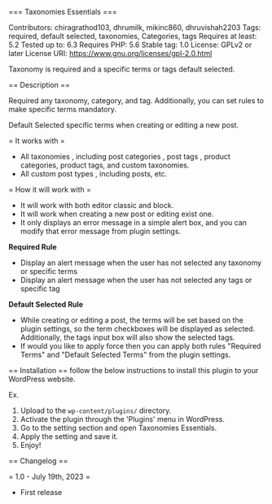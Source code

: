 === Taxonomies Essentials ===

Contributors: chiragrathod103, dhrumilk, mikinc860, dhruvishah2203
Tags: required, default selected, taxonomies, Categories, tags
Requires at least: 5.2
Tested up to: 6.3
Requires PHP: 5.6
Stable tag: 1.0
License: GPLv2 or later
License URI: https://www.gnu.org/licenses/gpl-2.0.html

Taxonomy is required and a specific terms or tags default selected.

== Description ==

Required any taxonomy, category, and tag. Additionally, you can set rules to make specific terms mandatory.

Default Selected specific terms when creating or editing a new post.

= It works with =
- All taxonomies , including post categories , post tags , product categories, product tags, and custom taxonomies.
- All custom post types , including posts, etc.

= How it will work with =

- It will work with both editor classic and block.
- It will work when creating a new post or editing exist one.
- It only displays an error message in a simple alert box, and you can modify that error message from plugin settings.

**Required Rule**

- Display an alert message when the user has not selected any taxonomy or specific terms
- Display an alert message when the user has not selected any tags or specific tag

**Default Selected Rule**

- While creating or editing a post, the terms will be set based on the plugin settings, so the term checkboxes will be displayed as selected. Additionally, the tags input box will also show the selected tags.
- If would you like to apply force then you can apply both rules "Required Terms" and "Default Selected Terms" from the plugin settings.

== Installation ==
follow the below instructions to install this plugin to your WordPress website.

Ex.

1. Upload to the `wp-content/plugins/` directory.
2. Activate the plugin through the \'Plugins\' menu in WordPress.
3. Go to the setting section and open Taxonomies Essentials.
4. Apply the setting and save it.
5. Enjoy!

== Changelog ==

= 1.0 - July 19th, 2023 = 
* First release